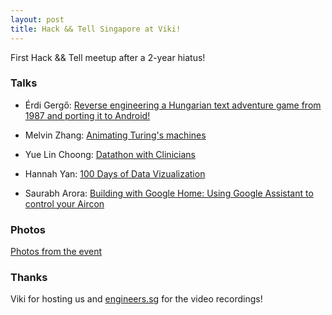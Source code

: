 ```yaml
---
layout: post
title: Hack && Tell Singapore at Viki!
---
```


<!-- https://www.facebook.com/events/822934001190822/ -->

First Hack && Tell meetup after a 2-year hiatus!

### Talks

- Érdi Gergő: [Reverse engineering a Hungarian text adventure game from 1987 and
  porting it to Android!][1]

- Melvin Zhang: [Animating Turing's machines][2]

- Yue Lin Choong: [Datathon with Clinicians][3]

- Hannah Yan: [100 Days of Data Vizualization][4]

- Saurabh Arora: [Building with Google Home: Using Google Assistant to control
  your Aircon][5]

### Photos

[Photos from the event](https://www.flickr.com/photos/158077739@N08/albums/72157684384596062)

### Thanks

Viki for hosting us and [engineers.sg][] for the video recordings!

[1]: https://engineers.sg/v/1889
[2]: https://engineers.sg/v/1888
[3]: https://engineers.sg/v/1885
[4]: https://engineers.sg/v/1887
[5]: https://engineers.sg/v/1886
[engineers.sg]: https://engineers.sg
